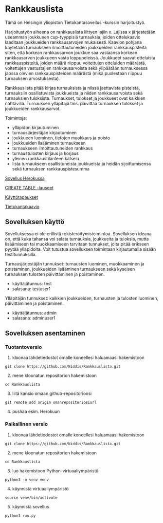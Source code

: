 # Rankkauslista

Tämä on Helsingin yliopiston Tietokantasovellus -kurssin harjoitustyö.

Harjoitustyön aiheena on rankkauslista liittyen lajiin x. Lajissa x järjestetään useamman joukkueen cup-tyyppisiä turnauksia, joiden ottelukaavio laaditaan joukkueiden rankkausarvojen mukaisesti. Kaavion pohjana käytetään turnaukseen ilmoittautuneiden joukkueiden rankkauspisteitä siten, että korkean rankkausarvon joukkue saa vastaansa korkean rankkausarvon joukkueen vasta loppupeleissä. Joukkueet saavat otteluista rankkauspisteitä, joiden määrä riippuu voitettujen otteluiden määrästä, voitettujen vastustajien rankkausarvoista sekä ylipäätään turnauksessa jaossa olevien rankkauspisteiden määrästä (mikä puolestaan riippuu turnauksen arvostuksesta).

Rankkauslista pitää kirjaa turnauksista ja niissä jaettavista pisteistä, turnauksiin osallistuvista joukkueista ja niiden rankkausarvoista sekä turnauksien tuloksista. Turnaukset, tulokset ja joukkueet ovat kaikkien nähtävillä. Turnauksen ylläpitäjä tms. päivittää turnauksen tulokset ja joukkueiden rankkausarvot.

Toimintoja:

* ylläpidon kirjautuminen
* turnausjärjestäjän kirjautuminen
* joukkueen luominen, tietojen muokkaus ja poisto  
* joukkueiden lisääminen turnaukseen  
* turnaukseen ilmoittautuneiden rankkaus  
* turnaustulosten kirjaus ja korjaus  
* yleinen rankkaustilanteen katselu  
* lista turnaukseen osallistuneista joukkueista ja heidän sijoittumisensa sekä turnauksen rankkauspistesumma

[Sovellus Herokussa](https://rankkauslista.herokuapp.com/)

[CREATE TABLE -lauseet](../master/documentation/CreateTable_lauseet.md)

[Käyttötapaukset](../master/documentation/kayttotapaukset.md)

[Tietokantakaavio](../master/documentation/tietokantakaavio.png)

## Sovelluksen käyttö

Sovelluksessa ei ole erillistä rekisteröitymistoimintoa. Sovelluksen ideana on, että kuka tahansa voi selata turnauksia, joukkueita ja tuloksia, mutta lisäämiseen tai muokkaamiseen tarvitaan tunnukset, joita pitää erikseen pyytää ylläpidolta. Voit tutustua sovelluksen toimintaan kirjautumalla sisään testitunnuksilla.

Turnausjärjestäjän tunnukset: turnausten luominen, muokkaaminen ja poistaminen, joukkueiden lisääminen turnaukseen sekä kyseisen turnauksen tulosten päivittäminen ja poistaminen.
* käyttäjätunnus: test
* salasana: testuser1

Ylläpitäjän tunnukset: kaikkien joukkueiden, turnausten ja tulosten luominen, päivittäminen ja poistaminen.
* käyttäjätunnus: admin
* salasana: adminuser1

## Sovelluksen asentaminen

### Tuotantoversio

1. kloonaa lähdetiedostot omalle koneellesi haluamaasi hakemistoon
```git
git clone https://github.com/Niddis/Rankkauslista.git
```
2. mene kloonatun repositorion hakemistoon
```git
cd Rankkauslista
```
3. liitä kansio omaan github-repositorioosi
```
git remote add origin omanrepositoriosiurl
```
4. pushaa esim. Herokuun

### Paikallinen versio

1. kloonaa lähdetiedostot omalle koneellesi haluamaasi hakemistoon
```git
git clone https://github.com/Niddis/Rankkauslista.git
```
2. mene kloonatun repositorion hakemistoon
```git
cd Rankkauslista
```
3. luo hakemistoon Python-virtuaaliympäristö
```
python3 -m venv venv
```
4. käynnistä virtuaaliympäristö
```
source venv/bin/activate
```
5. käynnistä sovellus
```
python3 run.py
```